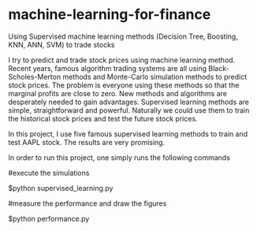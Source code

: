 # machine-learning-for-finance
Using Supervised machine learning methods (Decision Tree, Boosting, KNN, ANN, SVM) to trade stocks

I try to predict and trade stock prices using machine learning method. Recent years, famous algorithm trading systems are all using Black-Scholes-Merton methods and Monte-Carlo simulation methods to predict stock prices. The problem is everyone using these methods so that the marginal profits are close to zero. New methods and algorithms are desperately needed to gain advantages. Supervised learning methods are simple, straightforward and powerful. Naturally we could use them to train the historical stock prices and test the future stock prices.

In this project, I use five famous supervised learning methods to train and test AAPL stock. The results are very promising.

In order to run this project, one simply runs the following commands

#execute the simulations

$python supervised_learning.py

#measure the performance and draw the figures

$python performance.py
